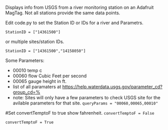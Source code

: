 Displays info from USGS from a river monitoring station on an Adafruit MagTag.
Not all stations provide the same data points. 

Edit code.py to set the Station ID or IDs for a river and Parametrs. 

`StationID = ["14361500"]` 

or multiple sites/station IDs. 

`StationID = ["14361500","14158050"]`

Some Parameters:
- 00010 temp c
- 00060 flow Cubic Feet per second
- 00065 gauge height in ft.
- list of all paramaters at https://help.waterdata.usgs.gov/parameter_cd?group_cd=%
- note: Sites will only have a few parameters to check USGS site for the avilable parameters for that site. 
`queryParams = "00060,00065,00010"`

#Set convertTemptoF to true show fahrenheit.
`convertTemptoF = False`

`convertTemptoF = True`
